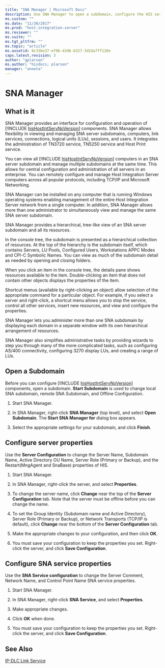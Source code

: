 ```yaml
---
title: "SNA Manager | Microsoft Docs"
description: Use SNA Manager to open a subdomain, configure the HIS server properties, and configure the SNA service properties for Host Integration Server
ms.custom: ""
ms.date: "11/30/2017"
ms.prod: "host-integration-server"
ms.reviewer: ""
ms.suite: ""
ms.tgt_pltfrm: ""
ms.topic: "article"
ms.assetid: 8c33be37-ef9b-43d6-b327-3d2da7ff120e
caps.latest.revision: 3
author: "gplarsen"
ms.author: "hisdocs; plarsen"
manager: "anneta"
---
```

# SNA Manager

## What is it
SNA Manager provides an interface for configuration and operation of [!INCLUDE [hisHostIntServNoVersion](../includes/hishostintservnoversion-md.md)] components. SNA Manager allows flexibility in viewing and managing SNA server subdomains, computers, link services, connections, logical units (LUs), sessions, and users. It integrates the administration of TN3720 service, TN5250 service and Host Print service.  
  
 You can view all [!INCLUDE [hisHostIntServNoVersion](../includes/hishostintservnoversion-md.md)] computers in an SNA server subdomain and manage multiple subdomains at the same time. This allows for central configuration and administration of all servers in an enterprise. You can remotely configure and manage Host Integration Server computers across all popular protocols, including TCP/IP and Microsoft Networking.  
  
 SNA Manager can be installed on any computer that is running Windows operating systems enabling management of the entire Host Integration Server network from a single computer. In addition, SNA Manager allows more than one administrator to simultaneously view and manage the same SNA server subdomain.  
  
 SNA Manager provides a hierarchical, tree-like view of an SNA server subdomain and all its resources.  
  
 In the console tree, the subdomain is presented as a hierarchical collection of resources. At the top of the hierarchy is the subdomain itself, which contains Servers, LU Pools, Configured Users, Workstations APPC Modes and CPI-C Symbolic Names. You can view as much of the subdomain detail as needed by opening and closing folders.  
  
 When you click an item in the console tree, the details pane shows resources available to the item. Double-clicking an item that does not contain other objects displays the properties of the item.  
  
 Shortcut menus (available by right-clicking an object) allow selection of the appropriate command for a particular object. For example, if you select a server and right-click, a shortcut menu allows you to stop the service, control all other services, insert new resources, and view and configure the properties.  
  
 SNA Manager lets you administer more than one SNA subdomain by displaying each domain in a separate window with its own hierarchical arrangement of resources.  
  
 SNA Manager also simplifies administrative tasks by providing wizards to step you through many of the more complicated tasks, such as configuring AS/400 connectivity, configuring 3270 display LUs, and creating a range of LUs.  

## Open a Subdomain
Before you can configure [!INCLUDE [hisHostIntServNoVersion](../includes/hishostintservnoversion-md.md)] components, open a subdomain. <strong>Start Subdomain</strong> is used to change  local SNA subdomain, remote SNA Subdomain, and Offline Configuration.  

1.  Start SNA Manager.  
  
2.  In SNA Manager, right-click **SNA Manager** (top level), and select **Open Subdomain**. The **Start SNA Manager for** dialog box appears.  
  
3.  Select the appropriate settings for your subdomain, and click **Finish**.  
  
## Configure server properties
Use the **Server Configuration** to change the Server Name, Subdomain Name, Active Directory OU Name, Server Role (Primary or Backup), and the Restart(MngAgent and SnaBase) properties of HIS.   

1.  Start SNA Manager.  
  
2.  In SNA Manager, right-click the server, and select **Properties**.  
  
3.  To change the server name, click **Change** near the top of the **Server Configuration** tab. Note that the server must be offline before you can change the name.  
  
4.  To set the Group Identity (Subdomain name and Active Directory), Server Role (Primary or Backup), or Network Transports (TCP/IP is default), click **Change** near the bottom of the **Server Configuration** tab.  
  
5.  Make the appropriate changes to your configuration, and then click **OK**.  
  
6.  You must save your configuration to keep the properties you set. Right-click the server, and click **Save Configuration**.  
  
## Configure SNA service properties
Use the **SNA Service configuration** to change the Server Comment, Network Name, and Control Point Name SNA service properties. 

1.  Start SNA Manager.  
  
2.  In SNA Manager, right-click **SNA Service**, and select **Properties**.  
  
3.  Make appropriate changes.  
  
4.  Click **OK** when done.  
  
5.  You must save your configuration to keep the properties you set. Right-click the server, and click **Save Configuration**.  

  
## See Also  
 [IP-DLC Link Service](./ip-dlc-link-service2.md)   